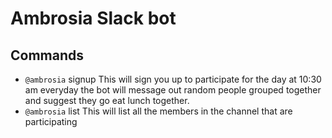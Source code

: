 # Ambrosia Slack bot
## Commands
* `@ambrosia` signup
  This will sign you up to participate for the day at 10:30 am everyday the bot will message out random people grouped together and suggest they go eat lunch together.
* `@ambrosia` list
  This will list all the members in the channel that are participating
